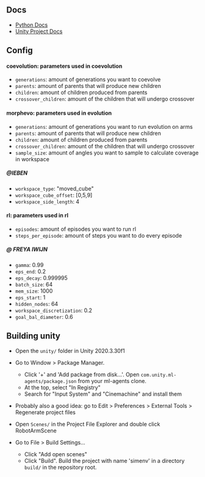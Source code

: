 
## Docs

- [Python Docs](https://smessie.github.io/SELab3-2022-01/python/)
- [Unity Project Docs](https://smessie.github.io/SELab3-2022-01/unity/)

## Config

#### coevolution: parameters used in coevolution
  - `generations`: amount of generations you want to coevolve
  - `parents`: amount of parents that will produce new children
  - `children`: amount of children produced from parents
  - `crossover_children`: amount of the children that will undergo crossover

#### morphevo: parameters used in evolution
  - `generations`: amount of generations you want to run evolution on arms
  - `parents`: amount of parents that will produce new children
  - `children`: amount of children produced from parents
  - `crossover_children`: amount of the children that will undergo crossover
  - `sample_size`: amount of angles you want to sample to calculate coverage in workspace
  ##### @IEBEN 
  - `workspace_type`: "moved_cube"
  - `workspace_cube_offset`: [0,5,9]
  - `workspace_side_length`: 4 


#### rl: parameters used in rl
  - `episodes`: amount of episodes you want to run rl
  - `steps_per_episode`: amount of steps you want to do every episode
  ##### @ FREYA IWIJN
  - `gamma`: 0.99
  - `eps_end`: 0.2
  - `eps_decay`: 0.999995
  - `batch_size`: 64
  - `mem_size`: 1000
  - `eps_start`: 1 
  - `hidden_nodes`: 64
  - `workspace_discretization`: 0.2
  - `goal_bal_diameter`: 0.6


## Building unity

- Open the `unity/` folder in Unity 2020.3.30f1

- Go to Window > Package Manager.
  + Click '+' and 'Add package from disk...'. Open `com.unity.ml-agents/package.json` from your ml-agents clone.
  + At the top, select "In Registry"
  + Search for "Input System" and "Cinemachine" and install them

- Probably also a good idea: go to Edit > Preferences > External Tools > Regenerate project files

- Open `Scenes/` in the Project File Explorer and double click RobotArmScene

- Go to File > Build Settings...
  + Click "Add open scenes"
  + Click "Build". Build the project with name 'simenv' in a directory `build/` in the repository root.

